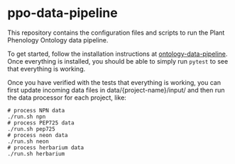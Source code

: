 # ppo-data-pipeline

This repository contains the configuration files and scripts to run the Plant Phenology Ontology data pipeline.  

To get started, follow the installation instructions at [ontology-data-pipeline](https://github.com/biocodellc/ontology-data-pipeline). Once everything is installed, you should be able to simply run ```pytest``` to see that everything is working.

Once you have verified with the tests that everything is working, you can first update incoming data files in data/{project-name}/input/ and then run the data processor for each project, like:

```
# process NPN data
./run.sh npn 
# process PEP725 data
./run.sh pep725 
# process neon data
./run.sh neon
# process herbarium data
./run.sh herbarium
```



